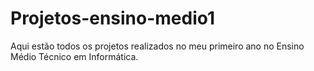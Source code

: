 # Projetos-ensino-medio1
Aqui estão todos os projetos realizados no meu primeiro ano no Ensino Médio Técnico em Informática.

